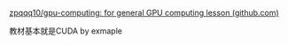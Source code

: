 [zpqqq10/gpu-computing: for general GPU computing lesson (github.com)](https://github.com/zpqqq10/gpu-computing/tree/main)

教材基本就是CUDA by exmaple